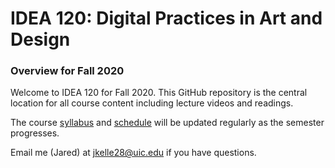# IDEA 120: Digital Practices in Art and Design


### Overview for Fall 2020

Welcome to IDEA 120 for Fall 2020. This GitHub repository is the central location for all course content including lecture videos and readings.

The course [syllabus](/SYLLABUS.md) and [schedule](/SCHEDULE.md) will be updated regularly as the semester progresses.

Email me (Jared) at [jkelle28@uic.edu](mailto:jkelle28@uic.edu) if you have questions.
